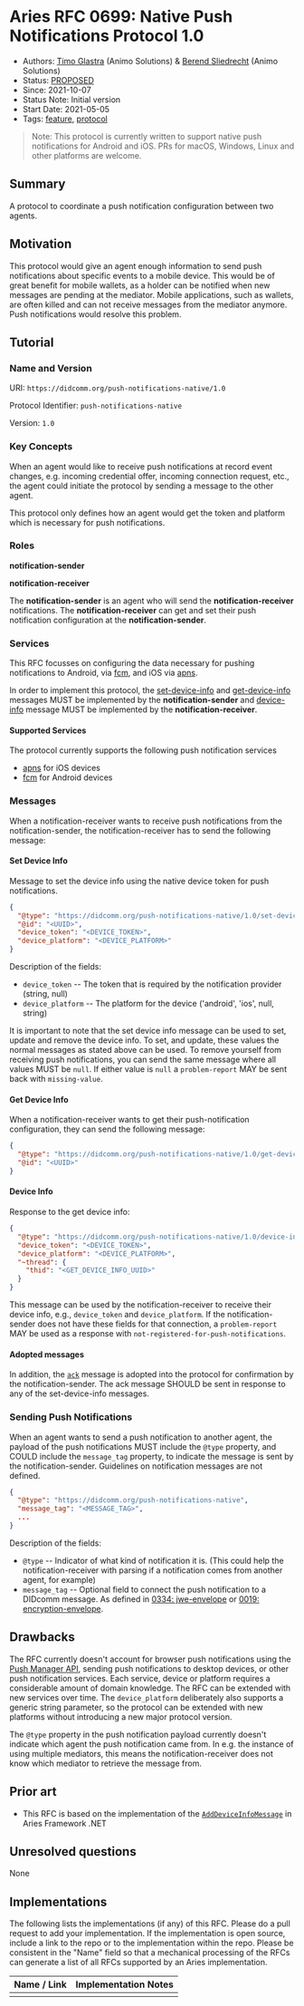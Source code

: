 # Aries RFC 0699: Native Push Notifications Protocol 1.0

- Authors: [Timo Glastra](mailto:timo@animo.id) (Animo Solutions) & [Berend Sliedrecht](mailto:berend@animo.id) (Animo Solutions)
- Status: [PROPOSED](/README.md#proposed)
- Since: 2021-10-07
- Status Note: Initial version
- Start Date: 2021-05-05
- Tags: [feature](/tags.md#feature), [protocol](/tags.md#protocol)

> Note: This protocol is currently written to support native push notifications for Android and iOS. PRs for macOS, Windows, Linux and other platforms are welcome.

## Summary

A protocol to coordinate a push notification configuration between two agents.

## Motivation

This protocol would give an agent enough information to send push notifications about specific events to a mobile device. This would be of great benefit for mobile wallets, as a holder can be notified when new messages are pending at the mediator. Mobile applications, such as wallets, are often killed and can not receive messages from the mediator anymore. Push notifications would resolve this problem.

## Tutorial

### Name and Version

URI: `https://didcomm.org/push-notifications-native/1.0`

Protocol Identifier: `push-notifications-native`

Version: `1.0`

### Key Concepts

When an agent would like to receive push notifications at record event changes, e.g. incoming credential offer, incoming connection request, etc., the agent could initiate the protocol by sending a message to the other agent.

This protocol only defines how an agent would get the token and platform which is necessary for push notifications.

### Roles

**notification-sender**

**notification-receiver**

The **notification-sender** is an agent who will send the **notification-receiver** notifications. The **notification-receiver** can get and set their push notification configuration at the **notification-sender**.

### Services

This RFC focusses on configuring the data necessary for pushing notifications to Android, via [fcm](https://firebase.google.com/docs/cloud-messaging), and iOS via [apns](https://developer.apple.com/notifications/).

In order to implement this protocol, the [set-device-info](#set-device-info) and [get-device-info](#get-device-info) messages MUST be implemented by the **notification-sender** and [device-info](#device-info) message MUST be implemented by the **notification-receiver**.

#### Supported Services

The protocol currently supports the following push notification services

- [apns](https://developer.apple.com/notifications/) for iOS devices
- [fcm](https://firebase.google.com/docs/cloud-messaging) for Android devices

### Messages

When a notification-receiver wants to receive push notifications from the notification-sender, the notification-receiver has to send the following message:

#### Set Device Info

Message to set the device info using the native device token for push notifications.

```json
{
  "@type": "https://didcomm.org/push-notifications-native/1.0/set-device-info",
  "@id": "<UUID>",
  "device_token": "<DEVICE_TOKEN>",
  "device_platform": "<DEVICE_PLATFORM>"
}
```

Description of the fields:

- `device_token` -- The token that is required by the notification provider (string, null)
- `device_platform` -- The platform for the device ('android', 'ios', null, string)

It is important to note that the set device info message can be used to set, update and remove the device info. To set, and update, these values the normal messages as stated above can be used. To remove yourself from receiving push notifications, you can send the same message where all values MUST be `null`. If either value is `null` a `problem-report` MAY be sent back with `missing-value`.

#### Get Device Info

When a notification-receiver wants to get their push-notification configuration, they can send the following message:

```json
{
  "@type": "https://didcomm.org/push-notifications-native/1.0/get-device-info",
  "@id": "<UUID>"
}
```

#### Device Info

Response to the get device info:

```json
{
  "@type": "https://didcomm.org/push-notifications-native/1.0/device-info",
  "device_token": "<DEVICE_TOKEN>",
  "device_platform": "<DEVICE_PLATFORM>",
  "~thread": {
    "thid": "<GET_DEVICE_INFO_UUID>"
  }
}
```

This message can be used by the notification-receiver to receive their device info, e.g., `device_token` and `device_platform`. If the notification-sender does not have these fields for that connection, a `problem-report` MAY be used as a response with `not-registered-for-push-notifications`.

#### Adopted messages

In addition, the [`ack`](https://github.com/hyperledger/aries-rfcs/blob/08653f21a489bf4717b54e4d7fd2d0bdfe6b4d1a/features/0015-acks/README.md) message is adopted into the protocol for confirmation by the notification-sender. The ack message SHOULD be sent in response to any of the set-device-info messages.

### Sending Push Notifications

When an agent wants to send a push notification to another agent, the payload of the push notifications MUST include the `@type` property, and COULD include the `message_tag` property, to indicate the message is sent by the notification-sender. Guidelines on notification messages are not defined.

```json
{
  "@type": "https://didcomm.org/push-notifications-native",
  "message_tag": "<MESSAGE_TAG>",
  ...
}
```

Description of the fields:

- `@type` -- Indicator of what kind of notification it is. (This could help the notification-receiver with parsing if a notification comes from another agent, for example)
- `message_tag` -- Optional field to connect the push notification to a DIDcomm message. As defined in [0334: jwe-envelope](https://github.com/hyperledger/aries-rfcs/tree/main/features/0334-jwe-envelope) or [0019: encryption-envelope](https://github.com/hyperledger/aries-rfcs/tree/main/features/0019-encryption-envelope).

## Drawbacks

The RFC currently doesn't account for browser push notifications using the [Push Manager API](https://developer.mozilla.org/en-US/docs/Web/API/PushManager), sending push notifications to desktop devices, or other push notification services. Each service, device or platform requires a considerable amount of domain knowledge. The RFC can be extended with new services over time. The `device_platform` deliberately also supports a generic string parameter, so the protocol can be extended with new platforms without introducing a new major protocol version.

The `@type` property in the push notification payload currently doesn't indicate which agent the push notification came from. In e.g. the instance of using multiple mediators, this means the notification-receiver does not know which mediator to retrieve the message from.

## Prior art

- This RFC is based on the implementation of the [`AddDeviceInfoMessage`](https://github.com/hyperledger/aries-framework-dotnet/blob/9bc6346a21da263083bbac8dd8227cc941c95ea9/src/Hyperledger.Aries.Routing/AddDeviceInfoMessage.cs) in Aries Framework .NET

## Unresolved questions

None

## Implementations

The following lists the implementations (if any) of this RFC. Please do a pull request to add your implementation. If the implementation is open source, include a link to the repo or to the implementation within the repo. Please be consistent in the "Name" field so that a mechanical processing of the RFCs can generate a list of all RFCs supported by an Aries implementation.

| Name / Link | Implementation Notes |
| ----------- | -------------------- |
|             |                      |
